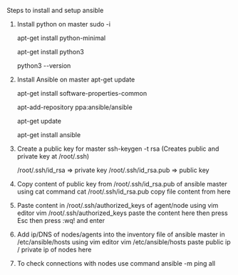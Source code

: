 Steps to install and setup ansible

1) Install python on master
    sudo -i

    apt-get install python-minimal

    apt-get install python3

    python3 --version

2) Install Ansible on master
    apt-get update

    apt-get install software-properties-common

    apt-add-repository ppa:ansible/ansible

    apt-get update

    apt-get install ansible

3) Create a public key for master
    ssh-keygen -t rsa     (Creates public and private key at /root/.ssh)

    /root/.ssh/id_rsa      => private key
    /root/.ssh/id_rsa.pub  => public key
    
4) Copy content of public key from /root/.ssh/id_rsa.pub of ansible master using cat command
    cat /root/.ssh/id_rsa.pub
    copy file content from here

5) Paste content in /root/.ssh/authorized_keys of agent/node using vim editor
    vim /root/.ssh/authorized_keys
    paste the content here
    then press Esc
    then press :wq! and enter

6) Add ip/DNS of nodes/agents into the inventory file of ansible master in /etc/ansible/hosts using vim editor
    vim /etc/ansible/hosts
    paste public ip / private ip of nodes here

7) To check connections with nodes use command
     ansible -m ping all